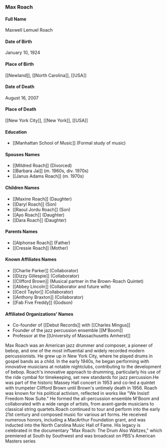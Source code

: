 ### Max Roach

#### Full Name

Maxwell Lemuel Roach

#### Date of Birth

January 10, 1924

#### Place of Birth

[[Newland]], [[North Carolina]], [[USA]]

#### Date of Death

August 16, 2007

#### Place of Death

[[New York City]], [[New York]], [[USA]]

#### Education

- [[Manhattan School of Music]] (Formal study of music)

#### Spouses Names

- [[Mildred Roach]] (Divorced)
- [[Barbara Jai]] (m. 1960s, div. 1970s)
- [[Janus Adams Roach]] (m. 1970s)

#### Children Names

- [[Maxine Roach]] (Daughter)
- [[Daryl Roach]] (Son)
- [[Raoul Jordu Roach]] (Son)
- [[Ayo Roach]] (Daughter)
- [[Dara Roach]] (Daughter)

#### Parents Names

- [[Alphonse Roach]] (Father)
- [[Cressie Roach]] (Mother)

#### Known Affiliates Names

- [[Charlie Parker]] (Collaborator)
- [[Dizzy Gillespie]] (Collaborator)
- [[Clifford Brown]] (Musical partner in the Brown-Roach Quintet)
- [[Abbey Lincoln]] (Collaborator and future wife)
- [[Cecil Taylor]] (Collaborator)
- [[Anthony Braxton]] (Collaborator)
- [[Fab Five Freddy]] (Godson)

#### Affiliated Organizations' Names

- Co-founder of [[Debut Records]] with [[Charles Mingus]]
- Founder of the jazz percussion ensemble [[M'Boom]]
- Professor at the [[University of Massachusetts Amherst]]

Max Roach was an American jazz drummer and composer, a pioneer of bebop, and one of the most influential and widely recorded modern percussionists. He grew up in New York City, where he played drums in gospel bands as a child. In the early 1940s, he began performing with innovative musicians at notable nightclubs, contributing to the development of bebop. Roach's innovative approach to drumming, particularly his use of the ride cymbal for timekeeping, set new standards for jazz percussion.He was part of the historic Massey Hall concert in 1953 and co-led a quintet with trumpeter Clifford Brown until Brown's untimely death in 1956. Roach was known for his political activism, reflected in works like "We Insist! Freedom Now Suite." He formed the all-percussion ensemble M'Boom and collaborated with a wide range of artists, from avant-garde musicians to classical string quartets.Roach continued to tour and perform into the early 21st century and composed music for various art forms. He received numerous honors, including a MacArthur Foundation grant, and was inducted into the North Carolina Music Hall of Fame. His legacy is celebrated in the documentary "Max Roach: The Drum Also Waltzes," which premiered at South by Southwest and was broadcast on PBS's American Masters series